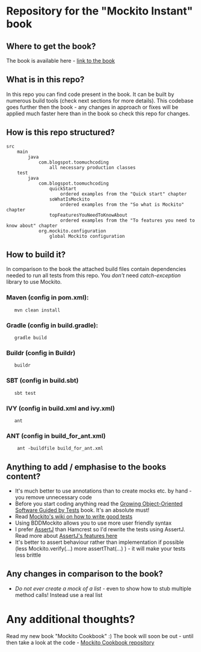 Repository for the "Mockito Instant" book
=====================================

## Where to get the book?

The book is available here - [link to the book](http://www.packtpub.com/how-to-create-stubs-mocks-spies-using-mockito/book)

## What is in this repo?

In this repo you can find code present in the book. It can be built by numerous build tools (check next sections for more details).
This codebase goes further then the book - any changes in approach or fixes will be applied much faster here than in the book so check this repo for changes.

## How is this repo structured?

```
src
    main
        java
            com.blogspot.toomuchcoding
                all necessary production classes
    test
        java
            com.blogspot.toomuchcoding
                quickStart
                    ordered examples from the "Quick start" chapter
                soWhatIsMockito
                    ordered examples from the "So what is Mockito" chapter
                topFeaturesYouNeedToKnowAbout
                    ordered examples from the "To features you need to know about" chapter
            org.mockito.configuration
                global Mockito configuration
```

## How to build it?

In comparison to the book the attached build files contain dependencies needed to run all tests from this repo. You *don't* need *catch-exception* library to use Mockito.

### Maven (config in pom.xml):

```
   mvn clean install
```

### Gradle (config in build.gradle):

```
   gradle build
```

### Buildr (config in Buildr)

```
   buildr
```

### SBT (config in build.sbt)

```
   sbt test
```

### IVY (config in build.xml and ivy.xml)

```
   ant
```

### ANT (config in build_for_ant.xml)

```
    ant -buildfile build_for_ant.xml
```

## Anything to add / emphasise to the books content?

- It's much better to use annotations than to create mocks etc. by hand - you remove unnecessary code
- Before you start coding anything read the [Growing Object-Oriented Software Guided by Tests](http://www.growing-object-oriented-software.com/) book. It's an absolute must!
- Read [Mockito's wiki on how to write good tests](https://github.com/mockito/mockito/wiki/How-to-write-good-tests)
- Using BDDMockito allows you to use more user friendly syntax
- I prefer [AssertJ](http://joel-costigliola.github.io/assertj/assertj-core.html) than Hamcrest so I'd rewrite the tests using AssertJ. Read more about [AssertJ's features here](http://joel-costigliola.github.io/assertj/assertj-core-features-highlight.html)
- It's better to assert behaviour rather than implementation if possible (less Mockito.verify(...) more assertThat(...) ) - it will make your tests less brittle

## Any changes in comparison to the book?

- *Do not ever create a mock of a list* - even to show how to stub multiple method calls! Instead use a real list

# Any additional thoughts?

Read my new book "Mockito Cookbook" :) The book will soon be out - until then take a look at the code - [Mockito Cookbook repository](https://github.com/marcingrzejszczak/mockito-cookbook)